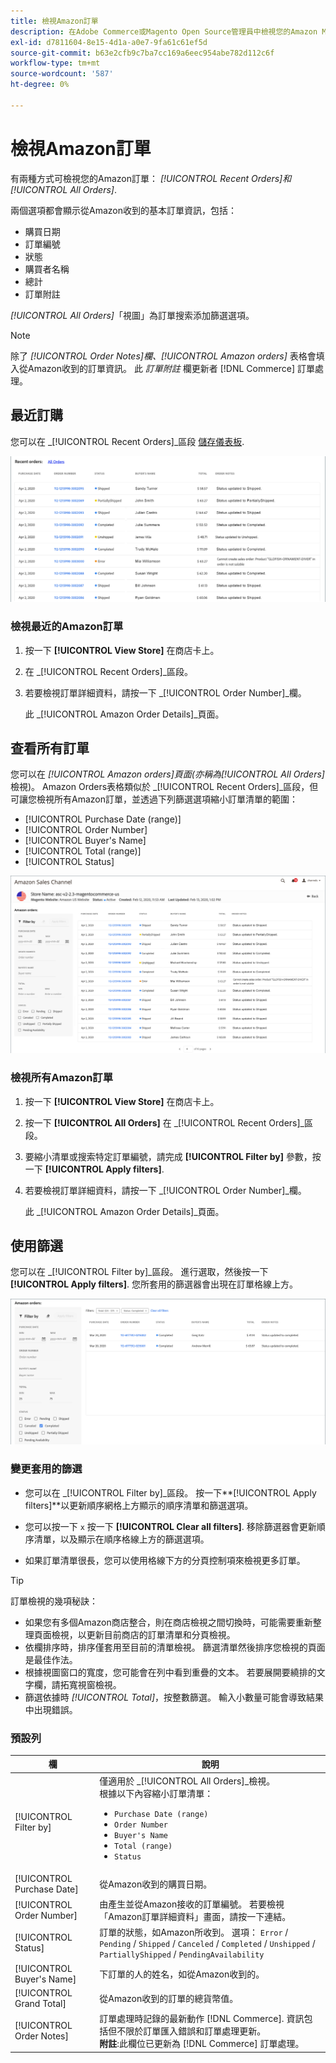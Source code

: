 ```yaml
---
title: 檢視Amazon訂單
description: 在Adobe Commerce或Magento Open Source管理員中檢視您的Amazon Marketplace訂單。
exl-id: d7811604-8e15-4d1a-a0e7-9fa61c61ef5d
source-git-commit: b63e2cfb9c7ba7cc169a6eec954abe782d112c6f
workflow-type: tm+mt
source-wordcount: '587'
ht-degree: 0%

---
```


# 檢視Amazon訂單

有兩種方式可檢視您的Amazon訂單： _[!UICONTROL Recent Orders]_和_[!UICONTROL All Orders]_.

兩個選項都會顯示從Amazon收到的基本訂單資訊，包括：

- 購買日期
- 訂單編號
- 狀態
- 購買者名稱
- 總計
- 訂單附註

_[!UICONTROL All Orders]_「視圖」為訂單搜索添加篩選選項。

>[!NOTE]
>
>除了 _[!UICONTROL Order Notes]_欄、_[!UICONTROL Amazon orders]_ 表格會填入從Amazon收到的訂單資訊。 此 _訂單附註_ 欄更新者 [!DNL Commerce] 訂單處理。

## 最近訂購

您可以在 _[!UICONTROL Recent Orders]_區段 [儲存儀表板](./amazon-store-dashboard.md).

![最近訂購](assets/amazon-recent-orders-imported.png)

### 檢視最近的Amazon訂單

1. 按一下 **[!UICONTROL View Store]** 在商店卡上。

1. 在 _[!UICONTROL Recent Orders]_區段。

1. 若要檢視訂單詳細資料，請按一下 _[!UICONTROL Order Number]_欄。

   此 _[!UICONTROL Amazon Order Details]_頁面。

## 查看所有訂單

您可以在 _[!UICONTROL Amazon orders]_頁面(亦稱為_[!UICONTROL All Orders]_ 檢視)。 Amazon Orders表格類似於 _[!UICONTROL Recent Orders]_區段，但可讓您檢視所有Amazon訂單，並透過下列篩選選項縮小訂單清單的範圍：

- [!UICONTROL Purchase Date (range)]
- [!UICONTROL Order Number]
- [!UICONTROL Buyer's Name]
- [!UICONTROL Total (range)]
- [!UICONTROL Status]

![Amazon訂購](assets/amazon-orders-list-all.png)

### 檢視所有Amazon訂單

1. 按一下 **[!UICONTROL View Store]** 在商店卡上。

1. 按一下 **[!UICONTROL All Orders]** 在 _[!UICONTROL Recent Orders]_區段。

1. 要縮小清單或搜索特定訂單編號，請完成 **[!UICONTROL Filter by]** 參數，按一下 **[!UICONTROL Apply filters]**.

1. 若要檢視訂單詳細資料，請按一下 _[!UICONTROL Order Number]_欄。

   此 _[!UICONTROL Amazon Order Details]_頁面。

## 使用篩選

您可以在 _[!UICONTROL Filter by]_區段。 進行選取，然後按一下&#x200B;**[!UICONTROL Apply filters]**. 您所套用的篩選器會出現在訂單格線上方。

![檢視Amazon訂單的篩選器](assets/amazon-orders-filter-view.png)

### 變更套用的篩選

- 您可以在 _[!UICONTROL Filter by]_區段。 按一下&#x200B;**[!UICONTROL Apply filters]**以更新順序網格上方顯示的順序清單和篩選選項。

- 您可以按一下 `x` 按一下 **[!UICONTROL Clear all filters]**. 移除篩選器會更新順序清單，以及顯示在順序格線上方的篩選選項。

- 如果訂單清單很長，您可以使用格線下方的分頁控制項來檢視更多訂單。

>[!TIP]
>
>訂單檢視的幾項秘訣：
>
>- 如果您有多個Amazon商店整合，則在商店檢視之間切換時，可能需要重新整理頁面檢視，以更新目前商店的訂單清單和分頁檢視。
>- 依欄排序時，排序僅套用至目前的清單檢視。 篩選清單然後排序您檢視的頁面是最佳作法。
>- 根據視圖窗口的寬度，您可能會在列中看到重疊的文本。 若要展開要繞排的文字欄，請拓寬視窗檢視。
>- 篩選依據時 _[!UICONTROL Total]_，按整數篩選。 輸入小數量可能會導致結果中出現錯誤。


### 預設列

| 欄 | 說明 |
|---|---|
| [!UICONTROL Filter by] | 僅適用於 _[!UICONTROL All Orders]_檢視。<br>根據以下內容縮小訂單清單：<ul><li>`Purchase Date (range)`</li><li>`Order Number`</li><li>`Buyer's Name`</li><li>`Total (range)`</li><li>`Status`</li></ul> |
| [!UICONTROL Purchase Date] | 從Amazon收到的購買日期。 |
| [!UICONTROL Order Number] | 由產生並從Amazon接收的訂單編號。 若要檢視「Amazon訂單詳細資料」畫面，請按一下連結。 |
| [!UICONTROL Status] | 訂單的狀態，如Amazon所收到。 選項： `Error` / `Pending` / `Shipped` / `Canceled` / `Completed` / `Unshipped` / `PartiallyShipped` / `PendingAvailability` |
| [!UICONTROL Buyer's Name] | 下訂單的人的姓名，如從Amazon收到的。 |
| [!UICONTROL Grand Total] | 從Amazon收到的訂單的總貨幣值。 |
| [!UICONTROL Order Notes] | 訂單處理時記錄的最新動作 [!DNL Commerce]. 資訊包括但不限於訂單匯入錯誤和訂單處理更新。<br>**附註**:此欄位已更新為 [!DNL Commerce] 訂單處理。 |
